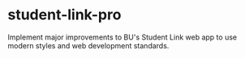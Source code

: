 # student-link-pro
Implement major improvements to BU's Student Link web app to use modern styles and web development standards. 
